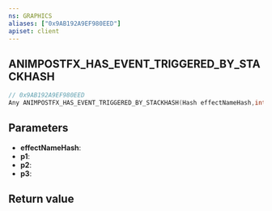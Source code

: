 ```yaml
---
ns: GRAPHICS
aliases: ["0x9AB192A9EF980EED"]
apiset: client
---
```

## ANIMPOSTFX_HAS_EVENT_TRIGGERED_BY_STACKHASH

```c
// 0x9AB192A9EF980EED
Any ANIMPOSTFX_HAS_EVENT_TRIGGERED_BY_STACKHASH(Hash effectNameHash,int p1,BOOL p2,BOOL* p3);
```


## Parameters
* **effectNameHash**:
* **p1**:
* **p2**:
* **p3**:

## Return value